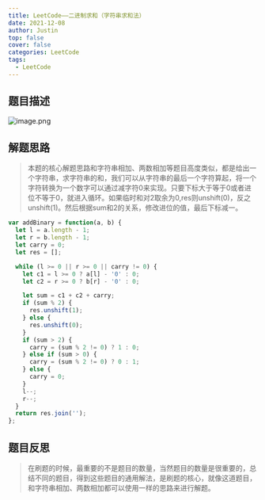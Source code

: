 ```yaml
---
title: LeetCode——二进制求和（字符串求和法）
date: 2021-12-08
author: Justin
top: false
cover: false
categories: LeetCode
tags:
  - LeetCode
---
```


## 题目描述

![image.png](https://img-blog.csdnimg.cn/img_convert/a647cc55c51f916e37ddd45cac43be2f.png)

## 解题思路
>本题的核心解题思路和字符串相加、两数相加等题目高度类似，都是给出一个字符串，求字符串的和，我们可以从字符串的最后一个字符算起，将一个字符转换为一个数字可以通过减字符0来实现。只要下标大于等于0或者进位不等于0，就进入循环。如果临时和对2取余为0,res则unshift(0)，反之unshift(1)。然后根据sum和2的关系，修改进位的值，最后下标减一。

```js
var addBinary = function(a, b) {
  let l = a.length - 1;
  let r = b.length - 1;
  let carry = 0;
  let res = [];

  while (l >= 0 || r >= 0 || carry != 0) {
    let c1 = l >= 0 ? a[l] - '0' : 0;
    let c2 = r >= 0 ? b[r] - '0' : 0;

    let sum = c1 + c2 + carry;
    if (sum % 2) {
      res.unshift(1);
    } else {
      res.unshift(0);
    }
    if (sum > 2) {
      carry = (sum % 2 != 0) ? 1 : 0;
    } else if (sum > 0) {
      carry = (sum % 2 != 0) ? 0 : 1;
    } else {
      carry = 0;
    }
    l--;
    r--;
  }
  return res.join('');
};
```

## 题目反思
>在刷题的时候，最重要的不是题目的数量，当然题目的数量是很重要的，总结不同的题目，得到这些题目的通用解法，是刷题的核心，就像这道题目，和字符串相加、两数相加都可以使用一样的思路来进行解题。
